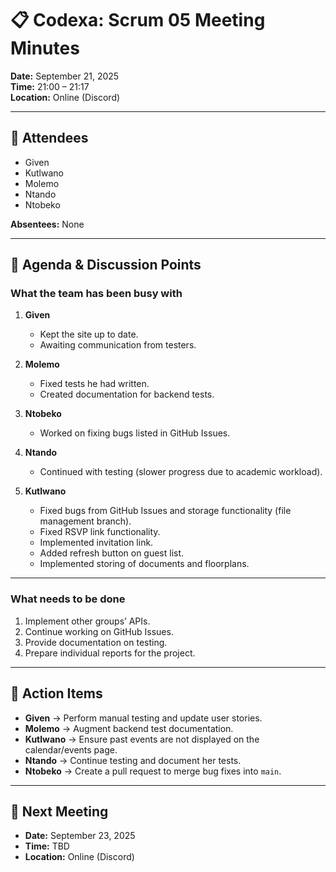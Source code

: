 # 📋 Codexa: Scrum 05 Meeting Minutes

**Date:** September 21, 2025  
**Time:** 21:00 – 21:17  
**Location:** Online (Discord)  

---

## 👥 Attendees
- Given  
- Kutlwano  
- Molemo  
- Ntando  
- Ntobeko  

**Absentees:** None  

---

## 📝 Agenda & Discussion Points

### What the team has been busy with
1. **Given**  
   - Kept the site up to date.  
   - Awaiting communication from testers.  

2. **Molemo**  
   - Fixed tests he had written.  
   - Created documentation for backend tests.  

3. **Ntobeko**  
   - Worked on fixing bugs listed in GitHub Issues.  

4. **Ntando**  
   - Continued with testing (slower progress due to academic workload).  

5. **Kutlwano**  
   - Fixed bugs from GitHub Issues and storage functionality (file management branch).  
   - Fixed RSVP link functionality.  
   - Implemented invitation link.  
   - Added refresh button on guest list.  
   - Implemented storing of documents and floorplans.  

---

### What needs to be done
1. Implement other groups’ APIs.  
2. Continue working on GitHub Issues.  
3. Provide documentation on testing.  
4. Prepare individual reports for the project.  

---

## 👤 Action Items
- **Given** → Perform manual testing and update user stories.  
- **Molemo** → Augment backend test documentation.  
- **Kutlwano** → Ensure past events are not displayed on the calendar/events page.  
- **Ntando** → Continue testing and document her tests.  
- **Ntobeko** → Create a pull request to merge bug fixes into `main`.  

---

## 📅 Next Meeting
- **Date:** September 23, 2025  
- **Time:** TBD  
- **Location:** Online (Discord)  
